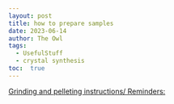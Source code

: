 ```yaml
---
layout: post
title: how to prepare samples 
date: 2023-06-14
author: The Owl 
tags: 
  - UsefulStuff 
  - crystal synthesis
toc:  true
---
```



[Grinding and pelleting instructions/ Reminders:](/Grinding_Pelleting.pdf)
